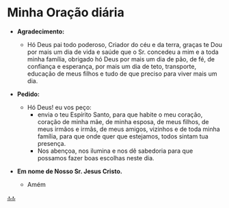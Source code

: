 <!-- markdownlint-disable-next-line -->
<div class="topnav" id="myTopnav"><div w3-include-html="/menu.inc"></div></div>
<!-- markdownlint-disable-next-line -->
<span id="topo"><span>

# Minha Oração diária

- **Agradecimento:**
  - Hó Deus pai todo poderoso, Criador do céu e da terra, graças te Dou por mais um dia de vida e saúde que o Sr. concedeu a mim e a toda minha família, obrigado hó Deus por mais um dia de pão, de fé, de confiança e esperança, por mais um dia de teto, transporte, educação de meus filhos e tudo de que preciso para viver mais um dia.

- **Pedido:**
  - Hó Deus! eu vos peço:
    - envia o teu Espírito Santo, para que habite o meu coração, coração de minha mãe, de minha esposa, de meus filhos, de meus irmãos e irmãs, de meus amigos, vizinhos e de toda minha família, para que onde quer que estejamos, todos sintam tua presença.  
    - Nos abençoa, nos ilumina e nos dê sabedoria para que possamos fazer boas escolhas neste dia.

- **Em nome de Nosso Sr. Jesus Cristo.**
  - Amém

<!-- markdownlint-disable-next-line -->
<script>  includeHTML(); </script>
[🔝🔝](#topo "Retorna ao topo")